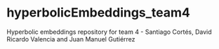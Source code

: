 # hyperbolicEmbeddings_team4
Hyperbolic embeddings repository for team 4 - Santiago Cortés, David Ricardo Valencia and Juan Manuel Gutiérrez
